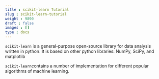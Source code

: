 ```yaml
---
title : scikit-learn Tutorial
slug : scikit-learn-tutorial
weight : 9890
draft : false
images : []
type : docs
---
```


`scikit-learn` is a general-purpose open-source library for data analysis written in python. It is based on other python libraries: NumPy, SciPy, and matplotlib

`scikit-learn`contains a number of implementation for different popular algorithms of machine learning.


